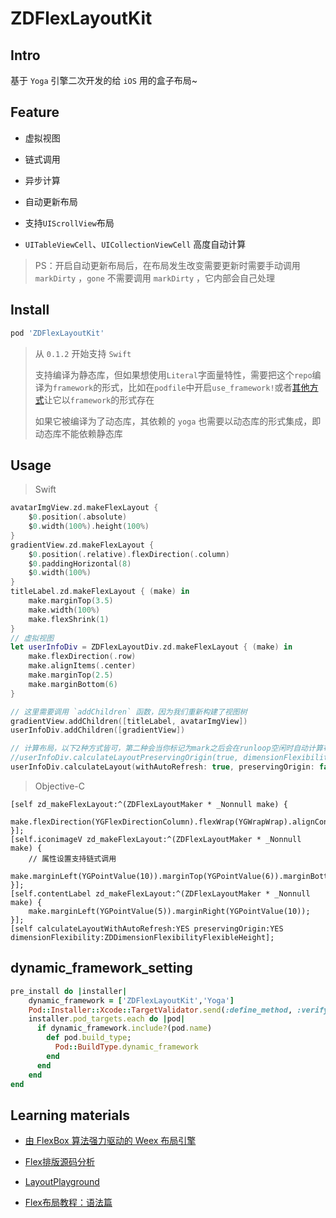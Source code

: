 # ZDFlexLayoutKit

## Intro

基于 `Yoga` 引擎二次开发的给 `iOS` 用的盒子布局~

## Feature

+ 虚拟视图

+ 链式调用

+ 异步计算

+ 自动更新布局

+ 支持`UIScrollView`布局

+ `UITableViewCell`、`UICollectionViewCell` 高度自动计算


> PS：开启自动更新布局后，在布局发生改变需要更新时需要手动调用 `markDirty` ，`gone` 不需要调用 `markDirty` ，它内部会自己处理

## Install

```ruby
pod 'ZDFlexLayoutKit'
```

> 从 `0.1.2` 开始支持 `Swift`
>
> 支持编译为静态库，但如果想使用`Literal`字面量特性，需要把这个`repo`编译为`framework`的形式，比如在`podfile`中开启`use_framework!`或者[其他方式](#dynamic_framework_setting)让它以`framework`的形式存在
>
> 如果它被编译为了动态库，其依赖的 `yoga` 也需要以动态库的形式集成，即动态库不能依赖静态库

## Usage

> Swift

```swift
avatarImgView.zd.makeFlexLayout {
    $0.position(.absolute)
    $0.width(100%).height(100%)
}
gradientView.zd.makeFlexLayout {
    $0.position(.relative).flexDirection(.column)
    $0.paddingHorizontal(8)
    $0.width(100%)
}
titleLabel.zd.makeFlexLayout { (make) in
    make.marginTop(3.5)
    make.width(100%)
    make.flexShrink(1)
}
// 虚拟视图
let userInfoDiv = ZDFlexLayoutDiv.zd.makeFlexLayout { (make) in
    make.flexDirection(.row)
    make.alignItems(.center)
    make.marginTop(2.5)
    make.marginBottom(6)
}

// 这里需要调用 `addChildren` 函数，因为我们重新构建了视图树
gradientView.addChildren([titleLabel, avatarImgView])
userInfoDiv.addChildren([gradientView])

// 计算布局，以下2种方式皆可，第二种会当你标记为mark之后会在runloop空闲时自动计算布局
//userInfoDiv.calculateLayoutPreservingOrigin(true, dimensionFlexibility: .flexibleHeight)
userInfoDiv.calculateLayout(withAutoRefresh: true, preservingOrigin: false, dimensionFlexibility: .flexibleHeight)
```

> Objective-C

```objc
[self zd_makeFlexLayout:^(ZDFlexLayoutMaker * _Nonnull make) {
    make.flexDirection(YGFlexDirectionColumn).flexWrap(YGWrapWrap).alignContent(YGAlignCenter);
}];
[self.iconimageV zd_makeFlexLayout:^(ZDFlexLayoutMaker * _Nonnull make) {
    // 属性设置支持链式调用
    make.marginLeft(YGPointValue(10)).marginTop(YGPointValue(6)).marginBottom(YGPointValue(6)).width(YGPointValue(20)).height(YGPointValue(20));
}];
[self.contentLabel zd_makeFlexLayout:^(ZDFlexLayoutMaker * _Nonnull make) {
    make.marginLeft(YGPointValue(5)).marginRight(YGPointValue(10));
}];
[self calculateLayoutWithAutoRefresh:YES preservingOrigin:YES dimensionFlexibility:ZDDimensionFlexibilityFlexibleHeight];
```

## dynamic_framework_setting

```ruby
pre_install do |installer|
    dynamic_framework = ['ZDFlexLayoutKit','Yoga']
    Pod::Installer::Xcode::TargetValidator.send(:define_method, :verify_no_static_framework_transitive_dependencies) {}
    installer.pod_targets.each do |pod|
      if dynamic_framework.include?(pod.name)
        def pod.build_type;
          Pod::BuildType.dynamic_framework
        end
      end
    end
end
```

## Learning materials

+ [由 FlexBox 算法强力驱动的 Weex 布局引擎](https://halfrost.com/weex_flexbox/)

+ [Flex排版源码分析](https://juejin.im/post/5ad1c4a8f265da2389262828)

+ [LayoutPlayground](https://yogalayout.com/playground)

+ [Flex布局教程：语法篇](http://www.ruanyifeng.com/blog/2015/07/flex-grammar.html)


